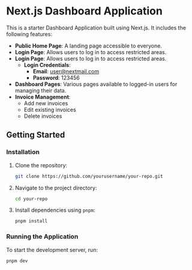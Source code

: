 # Next.js Dashboard Application

This is a starter Dashboard Application built using Next.js. It includes the following features:

- **Public Home Page**: A landing page accessible to everyone.
- **Login Page**: Allows users to log in to access restricted areas.
- **Login Page**: Allows users to log in to access restricted areas.
  - **Login Credentials**:
    - **Email**: user@nextmail.com
    - **Password**: 123456
- **Dashboard Pages**: Various pages available to logged-in users for managing their data.
- **Invoice Management**: 
  - Add new invoices
  - Edit existing invoices
  - Delete invoices

## Getting Started

### Installation

1. Clone the repository:
    ```bash
    git clone https://github.com/yourusername/your-repo.git
    ```
2. Navigate to the project directory:
    ```bash
    cd your-repo
    ```
3. Install dependencies using `pnpm`:
    ```bash
    pnpm install
    ```

### Running the Application

To start the development server, run:
```bash
pnpm dev

